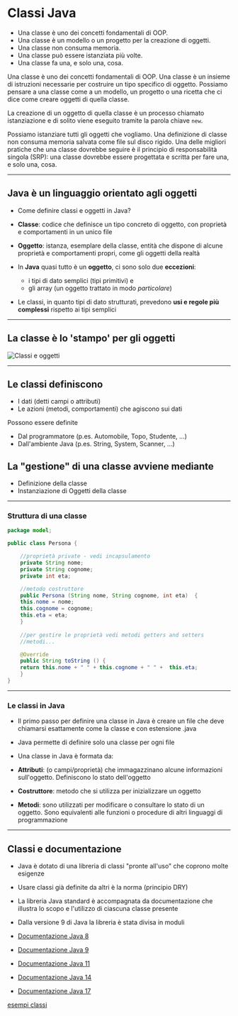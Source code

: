 # Classi Java

* Una classe è uno dei concetti fondamentali di OOP.
* Una classe è un modello o un progetto per la creazione di oggetti.
* Una classe non consuma memoria.
* Una classe può essere istanziata più volte.
* Una classe fa una, e solo una, cosa.

Una classe è uno dei concetti fondamentali di OOP. Una classe è un insieme di istruzioni necessarie per costruire un tipo specifico di oggetto. 
Possiamo pensare a una classe come a un modello, un progetto o una ricetta che ci dice come creare oggetti di quella classe. 

La creazione di un oggetto di quella classe è un processo chiamato istanziazione e di solito viene eseguito tramite la parola chiave `new`. 

Possiamo istanziare tutti gli oggetti che vogliamo. Una definizione di classe non consuma memoria salvata come file sul disco rigido. Una delle migliori pratiche che una classe dovrebbe seguire è il principio di responsabilità singola (SRP): una classe dovrebbe essere progettata e scritta per fare una, e solo una, cosa.

---

## Java è un linguaggio orientato agli oggetti

* Come definire classi e oggetti in Java?
* **Classe**: codice che definisce un tipo concreto di oggetto, con proprietà e comportamenti in un unico file
* **Oggetto**: istanza, esemplare della classe, entità che dispone di alcune proprietà e comportamenti propri, come gli oggetti della realtà
* In **Java** quasi tutto è un **oggetto**, ci sono solo due **eccezioni**:
  * i tipi di dato semplici (tipi primitivi) e
  * gli array (un oggetto trattato in modo _particolare_)

* Le classi, in quanto tipi di dato strutturati, prevedono **usi e regole più complessi** rispetto ai tipi semplici

---

## La classe è lo 'stampo' per gli oggetti

![Classi e oggetti](https://raw.githubusercontent.com/maboglia/CorsoJava/master/appunti/img/cookie-cutter.png)

---

## Le classi definiscono

* I dati (detti campi o attributi)
* Le azioni (metodi, comportamenti) che agiscono sui dati

Possono essere definite

* Dal programmatore (p.es. Automobile, Topo, Studente, ...)
* Dall'ambiente Java (p.es. String, System, Scanner, ...)

## La "gestione" di una classe avviene mediante

* Definizione della classe
* Instanziazione di Oggetti della classe

---

### Struttura di una classe

```java
package model;

public class Persona {

    //proprietà private - vedi incapsulamento
    private String nome;
    private String cognome;
    private int eta;

    //metodo costruttore
    public Persona (String nome, String cognome, int eta)  {
    this.nome = nome;
    this.cognome = cognome;
    this.eta = eta;
    }
    
    //per gestire le proprietà vedi metodi getters and setters    
    //metodi...

    @Override
    public String toString () {
    return this.nome + " " + this.cognome + " " +  this.eta;
    }
}
```

---

### Le classi in Java

* Il primo passo per definire una classe in Java è creare un file che deve chiamarsi esattamente come la classe e con estensione .java

* Java permette di definire solo una classe per ogni file

* Una classe in Java è formata da:

* **Attributi**: (o campi/proprietà) che immagazzinano alcune informazioni sull'oggetto. Definiscono lo stato dell'oggetto

* **Costruttore**: metodo che si utilizza per inizializzare un oggetto

* **Metodi**: sono utilizzati per modificare o consultare lo stato di un oggetto. Sono equivalenti alle funzioni o procedure di altri linguaggi di programmazione

---

## Classi e documentazione

* Java è dotato di una libreria di classi "pronte all'uso" che coprono molte esigenze
* Usare classi già definite da altri è la norma (principio DRY)
* La libreria Java standard è accompagnata da documentazione che illustra lo scopo e l'utilizzo di ciascuna classe presente
* Dalla versione 9 di Java la libreria è stata divisa in moduli

* [Documentazione Java 8](https://docs.oracle.com/javase/8/docs/api/overview-summary.html)
* [Documentazione Java 9](https://docs.oracle.com/javase/9/docs/api/overview-summary.html)
* [Documentazione Java 11](https://docs.oracle.com/en/java/javase/11/)
* [Documentazione Java 14](https://docs.oracle.com/en/java/javase/14/)
* [Documentazione Java 17](https://docs.oracle.com/en/java/javase/17/)

[esempi classi](https://github.com/maboglia/CorsoJava/blob/master/esempi/05_OOP/)
